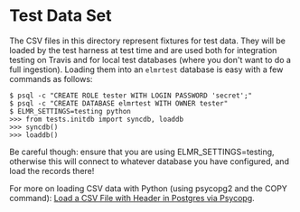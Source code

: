# Test Data Set

The CSV files in this directory represent fixtures for test data. They will be loaded by the test harness at test time and are used both for integration testing on Travis and for local test databases (where you don't want to do a full ingestion). Loading them into an `elmrtest` database is easy with a few commands as follows:

```
$ psql -c "CREATE ROLE tester WITH LOGIN PASSWORD 'secret';"
$ psql -c "CREATE DATABASE elmrtest WITH OWNER tester"
$ ELMR_SETTINGS=testing python
>>> from tests.initdb import syncdb, loaddb
>>> syncdb()
>>> loaddb()
```

Be careful though: ensure that you are using ELMR_SETTINGS=testing, otherwise this will connect to whatever database you have configured, and load the records there!

For more on loading CSV data with Python (using psycopg2 and the COPY command): [Load a CSV File with Header in Postgres via Psycopg](http://www.laurivan.com/load-a-csv-file-with-header-in-postgres-via-psycopg/).
